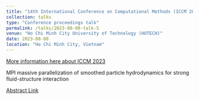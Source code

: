 ```yaml
---
title: "14th International Conference on Computational Methods (ICCM 2023)"
collection: talks
type: "Conference proceedings talk"
permalink: /talks/2023-08-08-talk-5
venue: "Ho Chi Minh City University of Technology (HUTECH)"
date: 2023-08-08
location: "Ho Chi Minh City, Vietnam"
---
```

[More information here about ICCM 2023](https://www.sci-en-tech.com/ICCM/index.php/ICCM2023/index)

MPI massive parallelization of smoothed particle hydrodynamics for strong fluid-structure interaction

[Abstract Link](https://www.sci-en-tech.com/ICCM2023/PDFs/4989-16191-1-PB.pdf)